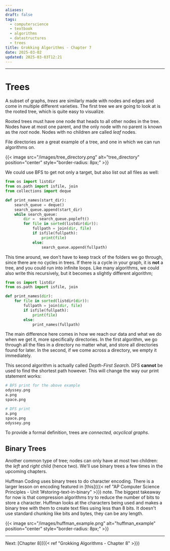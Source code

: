 ```yaml
---
aliases: 
draft: false
tags:
  - computerscience
  - textbook
  - algorithms
  - datastructures
  - trees
title: Grokking Algorithms - Chapter 7
date: 2025-03-02
updated: 2025-03-03T12:21
---
```


-------------------------------------------------------------------------------

# Trees


A subset of graphs, *trees* are similarly made with nodes and edges and come in multiple different varieties. The first tree we are going to look at is the rooted tree, which is quite easy to visualize. 

Rooted trees must have one node that heads to all other nodes in the tree. Nodes have at most one parent, and the only node with no parent is known as the *root* node. Nodes with no children are called *leaf* nodes. 

File directories are a great example of a tree, and one in which we can run algorithms on.

{{< image src="/images/tree_directory.png" alt="tree_directory" position="center" style="border-radius: 8px;" >}}


We could use BFS to get not only a target, but also list out all files as well:

```python
from os import listdir
from os.path import isfile, join
from collections import deque

def print_names(start_dir):
	search_queue = deque()
	search_queue.append(start_dir)
	while search_queue:
		dir =  search_queue.popleft()
		for file in sorted(listdir(dir)):
			fullpath = join(dir, file)
			if isfile(fullpath):
				print(file)
			else:
				search_queue.append(fullpath)
```

This time around, we don't have to keep track of the folders we go through, since there are no cycles in trees. If there is a cycle in your graph, it is **not** a tree, and you could run into infinite loops. Like many algorithms, we could also write this recursively, but it becomes a slightly different algorithm;

```python
from os import listdir
from os.path import isfile, join

def print_names(dir):
	for file in sorted(listdir(dir)):
		fullpath = join(dir, file)
		if isfile(fullpath):
			print(file)
		else:
			print_names(fullpath)
```

The main difference here comes in how we reach our data and what we do when we get it, more specifically directories. In the first algorithm, we go through all the files in a directory no matter what, and store all directories found for later. In the second, if we come across a directory, we empty it immediately. 

This second algorithm is actually called *Depth-First Search*. DFS **cannot** be used to find the shortest path however. This will change the way our print statement works:

```python
# BFS print for the above example
odyssey.png
a.png
space.png

# DFS print 
a.png
space.png
odyssey.png
```

To provide a formal definition, trees are *connected, acyclical graphs*.

## Binary Trees

Another common type of tree; nodes can only have at most two children: the *left* and *right* child (hence two). We'll use binary trees a few times in the upcoming chapters.

Huffman Coding uses binary trees to do character encoding. There is a larger lesson on encoding featured in [this]({{< ref "AP Computer Science Principles - Unit 1#storing-text-in-binary" >}}) note. The biggest takeaway for now is that compression algorithms try to reduce the number of bits to store a character. Huffman looks at the characters being used and makes a binary tree with them to create text files using less than 8 bits. It doesn't use standard chunking like bits and bytes, they can be any length.

{{< image src="/images/huffman_example.png" alt="huffman_example" position="center" style="border-radius: 8px;" >}}


---
Next: 
[Chapter 8]({{< ref "Grokking Algorithms - Chapter 8" >}})  
